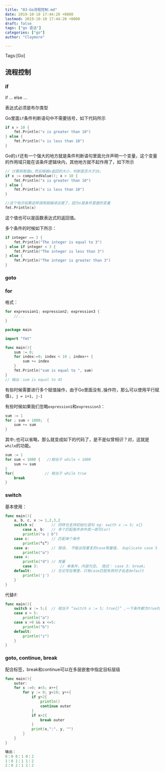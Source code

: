 ```yaml
---
title: "03-Go流程控制.md"
date: 2019-10-10 17:44:20 +0800
lastmod: 2019-10-10 17:44:20 +0800
draft: false
tags: ["go 语法"]
categories: ["go"]
author: "Claymore"

---
```

Tags:[Go]

## 流程控制

### if

if ... else ...

表达式必须是布尔类型

Go里面`if`条件判断语句中不需要括号，如下代码所示

```go
if x > 10 {
	fmt.Println("x is greater than 10")
} else {
	fmt.Println("x is less than 10")
}
```

Go的`if`还有一个强大的地方就是条件判断语句里面允许声明一个变量，这个变量的作用域只能在该条件逻辑块内，其他地方就不起作用了，如下所示

```go
// 计算获取值x,然后根据x返回的大小，判断是否大于10。
if x := computedValue(); x > 10 {
	fmt.Println("x is greater than 10")
} else {
	fmt.Println("x is less than 10")
}

//这个地方如果这样调用就编译出错了，因为x是条件里面的变量
fmt.Println(x)
```

这个值也可以是函数表达式的返回值。



多个条件的时候如下所示：

```go
if integer == 3 {
	fmt.Println("The integer is equal to 3")
} else if integer < 3 {
	fmt.Println("The integer is less than 3")
} else {
	fmt.Println("The integer is greater than 3")
}
```



### goto





### for

格式：

```go
for expression1; expression2; expression3 {
	//...
}
```

```go
package main

import "fmt"

func main(){
	sum := 0;
	for index:=0; index < 10 ; index++ {
		sum += index
	}
	fmt.Println("sum is equal to ", sum)
}
// 输出：sum is equal to 45
```

有些时候需要进行多个赋值操作，由于Go里面没有`,`操作符，那么可以使用平行赋值`i, j = i+1, j-1`

有些时候如果我们忽略`expression1`和`expression3`：

```go
sum := 1
for ; sum < 1000;  {
	sum += sum
}
```

其中`;`也可以省略，那么就变成如下的代码了，是不是似曾相识？对，这就是`while`的功能。

```go
sum := 1
for sum < 1000 {   //相当于 while < 1000
	sum += sum
}
for{              // 相当于 while true
    break
}
```





### switch

基本使用：

```go
func main(){
    a, b, c, x := 1,2,3,2
    switch x{        // 同样也支持初始化语句 eg: swith x := 5; x{}
        case a, b:   // 多个匹配条件命中其一即可(or)
        println("a | b")
    case c:          // 匹配单个条件
        println(“c”)
    case a:          // 错误， 不能出现重复的case常量值， duplicate case 5 in swith
        println("a")
    case 4:  
        println("d") // 常量    
        case 3:		     // 单条件，内容为空。 隐式： case 3: break;
    default:         // 无论写在哪里，只有case匹配失败时才会走default
        println('j') 
    }
}
```

代替if:

```go
func main(){
    switch x := 5;{  // 相当于 “switch x := 5; true{}” ,一下条件都为true时执行。
    case x > 5:
        println("a")
    case x >0 && x <=5:
        println("b")
    default:
        println("z")
    }
}
```



### goto, continue, break

配合标签，break和continue可以在多层嵌套中指定目标层级

```go
func main(){
    outer:
    for x :=0; x<5; x++{
        for y := 0; y<10; y++{
            if y>2{
                println()
                continue outer
            }
            if x>2{
                break outer
            }
            print(x,":", y, "")
        }
    }
}

输出： 
0：0 0：1 0：2
1：0 1：1 1：2
2：0 2：1 2：2
```



